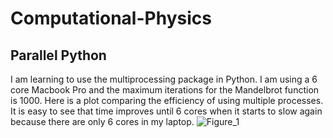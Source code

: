 # Computational-Physics

## Parallel Python

I am learning to use the multiprocessing package in Python. I am using a 6 core Macbook Pro and the maximum iterations for the Mandelbrot function is 1000. Here is a plot comparing the efficiency of using multiple processes. It is easy to see that time improves until 6 cores when it starts to slow again because there are only 6 cores in my laptop.
![Figure_1](https://user-images.githubusercontent.com/71784867/119241593-81d59200-bb4f-11eb-9d46-4fe7a417236e.png)

